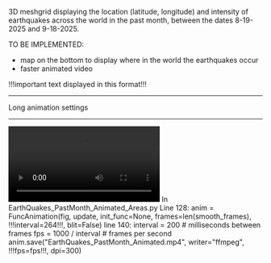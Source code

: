 3D meshgrid displaying the location (latitude, longitude) and intensity of earthquakes across the world in the past month, between the dates 8-19-2025 and 9-18-2025.

TO BE IMPLEMENTED:
- map on the bottom to display where in the world the earthquakes occur
- faster animated video


!!!important text displayed in this format!!!

___
Long animation settings
___
<video controls src="EarthQuakes_PastMonth_Animated_Long.mp4" title="Title"></video>
In EarthQuakes_PastMonth_Animated_Areas.py
Line 128:
anim = FuncAnimation(fig, update, init_func=None, frames=len(smooth_frames), !!!interval=264!!!, blit=False)
line 140:
interval = 200  # milliseconds between frames
fps = 1000 / interval  # frames per second
anim.save("EarthQuakes_PastMonth_Animated.mp4", writer="ffmpeg", !!!fps=fps!!!, dpi=300)